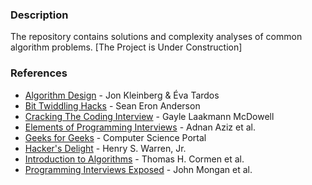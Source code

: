 ### Description
The repository contains solutions and complexity analyses of common algorithm problems. [The Project is Under Construction]

### References
* [Algorithm Design](http://www.amazon.com/Algorithm-Design-Jon-Kleinberg/dp/0321295358) - Jon Kleinberg & Éva Tardos
* [Bit Twiddling Hacks](http://graphics.stanford.edu/~seander/bithacks.html) - Sean Eron Anderson
* [Cracking The Coding Interview](http://www.crackingthecodinginterview.com) - Gayle Laakmann McDowell
* [Elements of Programming Interviews](http://elementsofprogramminginterviews.com/) - Adnan Aziz et al.
* [Geeks for Geeks](http://www.geeksforgeeks.org/fundamentals-of-algorithms/) - Computer Science Portal
* [Hacker's Delight](http://www.hackersdelight.org/) - Henry S. Warren, Jr.
* [Introduction to Algorithms](https://mitpress.mit.edu/books/introduction-algorithms-third-edition) - Thomas H. Cormen et al.
* [Programming Interviews Exposed](http://www.amazon.com/Programming-Interviews-Exposed-Secrets-Programmer/dp/047012167X) - John Mongan et al.
